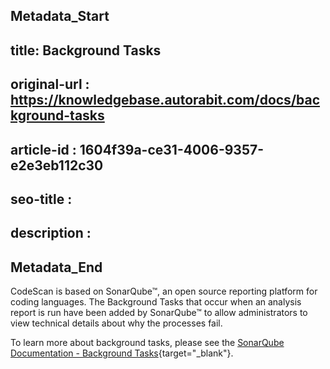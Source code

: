 ## Metadata_Start
## title: Background Tasks
## original-url : https://knowledgebase.autorabit.com/docs/background-tasks
## article-id : 1604f39a-ce31-4006-9357-e2e3eb112c30
## seo-title : 
## description : 
## Metadata_End
CodeScan is based on SonarQube™, an open source reporting platform for coding languages. The Background Tasks that occur when an analysis report is run have been added by SonarQube™ to allow administrators to view technical details about why the processes fail.  

To learn more about background tasks, please see the [SonarQube Documentation - Background Tasks](https://docs.sonarqube.org/latest/analysis/background-tasks/){target="_blank"}.
